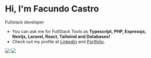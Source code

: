 <h1>Hi, I'm Facundo Castro</h1
<h2>Fullstack developer</h2>

- You can ask me for FullStack Tools as **Typescript, PHP, Expressjs, Nestjs, Laravel, React, Tailwind and Databases!** 
- Check out my profile at <a target="_blank" href="https://www.linkedin.com/in/facundo-castro-87b864234?lipi=urn%3Ali%3Apage%3Ad_flagship3_profile_view_base_contact_details%3BxPnpHIJPS3Gi7T77BoWPmw%3D%3D">Linkedin</a> and  <a target="_blank" href="https://facu-castro.netlify.app/">Portfolio</a>.




<div><img align="left" src="https://github-readme-stats.vercel.app/api?username=schweigenderFlugel&show_icons=true"/></div>
<div><img align="left" src="https://github-readme-stats.vercel.app/api/top-langs/?username=schweigenderFlugel&show_icons=true&layout=compact"/></div>
